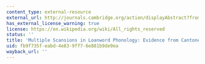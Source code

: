 ```yaml
---
content_type: external-resource
external_url: http://journals.cambridge.org/action/displayAbstract?fromPage=online&aid=2395936&fulltextType=RA&fileId=S0952675700001627
has_external_license_warning: true
license: https://en.wikipedia.org/wiki/All_rights_reserved
status: ''
title: 'Multiple Scansions in Loanword Phonology: Evidence from Cantonese'
uid: fb9f735f-eabd-4e83-9ff7-6e881b9de9ea
wayback_url: ''
---
```

